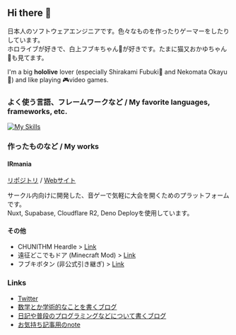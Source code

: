 ## Hi there 👋

<!--
**3kanAlpha/3kanAlpha** is a ✨ _special_ ✨ repository because its `README.md` (this file) appears on your GitHub profile.

Here are some ideas to get you started:

- 🔭 I’m currently working on ...
- 🌱 I’m currently learning ...
- 👯 I’m looking to collaborate on ...
- 🤔 I’m looking for help with ...
- 💬 Ask me about ...
- 📫 How to reach me: ...
- 😄 Pronouns: ...
- ⚡ Fun fact: ...
-->

日本人のソフトウェアエンジニアです。色々なものを作ったりゲーマーをしたりしています。  
ホロライブが好きで、白上フブキちゃん🌽が好きです。たまに猫又おかゆちゃん🍙も見てます。

I'm a big **hololive** lover (especially Shirakami Fubuki🌽 and Nekomata Okayu🍙) and like playing 🎮video games.

### よく使う言語、フレームワークなど / My favorite languages, frameworks, etc.

[![My Skills](https://skillicons.dev/icons?i=java,spring,py,html,css,js,ts,nodejs,bun,vue,nuxtjs,supabase,go,cpp,vscode,linux,windows)](https://skillicons.dev)

### 作ったものなど / My works
#### IRmania
[リポジトリ](https://github.com/3kanAlpha/kbd-mini-ir) / [Webサイト](https://ir.mgcup.net)

サークル内向けに開発した、音ゲーで気軽に大会を開くためのプラットフォームです。  
Nuxt, Supabase, Cloudflare R2, Deno Deployを使用しています。

#### その他
* CHUNITHM Heardle > [Link](https://chuni-heardle.mgcup.net/)
* 遠征どこでもドア (Minecraft Mod) > [Link](https://github.com/3kanAlpha/dokodemo-door)
* フブキボタン (非公式引き継ぎ) > [Link](https://fubuki.mgcup.net)

### Links
* [Twitter](https://twitter.com/luigi_0829_2)
* [数学とか学術的なことを書くブログ](https://mikan-alpha.hatenablog.com)
* [日記や普段のプログラミングなどについて書くブログ](https://new-file.hatenablog.com/)
* [お気持ち記事用のnote](https://note.com/m4gnett)
